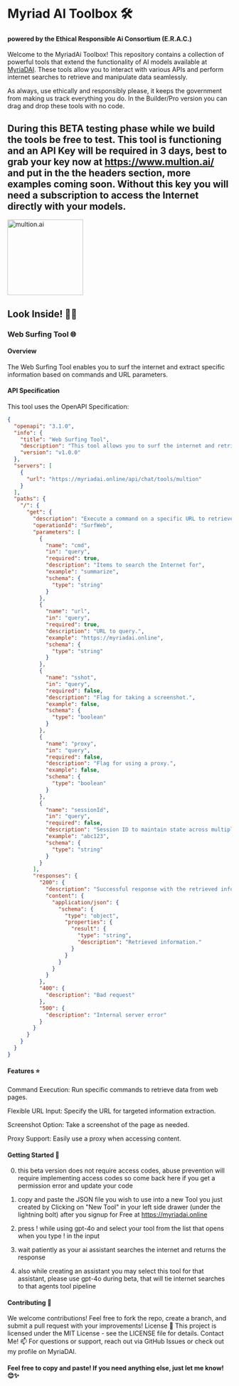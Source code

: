# Myriad AI Toolbox 🛠️
#### powered by the Ethical Responsible Ai Consortium (E.R.A.C.) 

Welcome to the MyriadAi Toolbox! This repository contains a collection of powerful tools that extend the functionality of AI models available at [MyriaDAI](https://myriadai.online). These tools allow you to interact with various APIs and perform internet searches to retrieve and manipulate data seamlessly. 

As always, use ethically and responsibly please, it keeps the government from making us track everything you do.  In the Builder/Pro version you can drag and drop these tools with no code. 

## During this BETA testing phase while we build the tools be free to test.  This tool is functioning and an API Key will be required in 3 days, best to grab your key now at https://www.multion.ai/ and put in the the headers section, more examples coming soon.  Without this key you will need a subscription to access the Internet directly with your models.
<img width="170" alt="multion.ai" src="https://github.com/user-attachments/assets/7b263c91-7ce9-4737-a1f7-3dd5b37341ad">

## Look Inside! 🕵️‍♀️

### Web Surfing Tool 🌐

#### Overview
The Web Surfing Tool enables you to surf the internet and extract specific information based on commands and URL parameters.

#### API Specification
This tool uses the OpenAPI Specification:

```json
{
  "openapi": "3.1.0",
  "info": {
    "title": "Web Surfing Tool",
    "description": "This tool allows you to surf the internet and retrieve data based on a specific command and URL.",
    "version": "v1.0.0"
  },
  "servers": [
    {
      "url": "https://myriadai.online/api/chat/tools/multion"
    }
  ],
  "paths": {
    "/": {
      "get": {
        "description": "Execute a command on a specific URL to retrieve information",
        "operationId": "SurfWeb",
        "parameters": [
          {
            "name": "cmd",
            "in": "query",
            "required": true,
            "description": "Items to search the Internet for",
            "example": "summarize",
            "schema": {
              "type": "string"
            }
          },
          {
            "name": "url",
            "in": "query",
            "required": true,
            "description": "URL to query.",
            "example": "https://myriadai.online",
            "schema": {
              "type": "string"
            }
          },
          {
            "name": "sshot",
            "in": "query",
            "required": false,
            "description": "Flag for taking a screenshot.",
            "example": false,
            "schema": {
              "type": "boolean"
            }
          },
          {
            "name": "proxy",
            "in": "query",
            "required": false,
            "description": "Flag for using a proxy.",
            "example": false,
            "schema": {
              "type": "boolean"
            }
          },
          {
            "name": "sessionId",
            "in": "query",
            "required": false,
            "description": "Session ID to maintain state across multiple requests.",
            "example": "abc123",
            "schema": {
              "type": "string"
            }
          }
        ],
        "responses": {
          "200": {
            "description": "Successful response with the retrieved information",
            "content": {
              "application/json": {
                "schema": {
                  "type": "object",
                  "properties": {
                    "result": {
                      "type": "string",
                      "description": "Retrieved information."
                    }
                  }
                }
              }
            }
          },
          "400": {
            "description": "Bad request"
          },
          "500": {
            "description": "Internal server error"
          }
        }
      }
    }
  }
}
```
#### Features ⭐
Command Execution: Run specific commands to retrieve data from web pages.

Flexible URL Input: Specify the URL for targeted information extraction.

Screenshot Option: Take a screenshot of the page as needed.

Proxy Support: Easily use a proxy when accessing content.


#### Getting Started 🚀

0. this beta version does not require access codes, abuse prevention will require implementing access codes so come back here if you get a permission error and update your code


1. copy and paste the JSON file you wish to use into a new Tool you just created by Clicking on "New Tool" in your left side drawer (under the lightning bolt) after you signup for Free at https://myriadai.online
3. press ! while using gpt-4o and select your tool from the list that opens when you type ! in the input
4. wait patiently as your ai assistant searches the internet and returns the response


5. also while creating an assistant you may select this tool for that assistant, please use gpt-4o during beta, that will tie internet searches to that agents tool pipeline


#### Contributing 🤝
We welcome contributions! Feel free to fork the repo, create a branch, and submit a pull request with your improvements!
License 📝
This project is licensed under the MIT License - see the LICENSE file for details.
Contact Me! 📫
For questions or support, reach out via GitHub Issues or check out my profile on MyriaDAI.



#### Feel free to copy and paste! If you need anything else, just let me know! 😊✨

